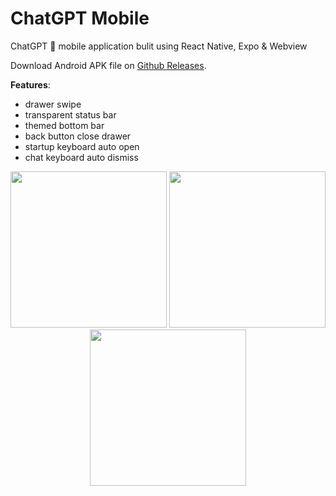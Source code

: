 # ChatGPT Mobile

ChatGPT 🤖 mobile application bulit using React Native, Expo &amp; Webview

Download Android APK file on
[Github Releases](https://github.com/nezort11/chatgpt-mobile/releases/).

**Features**:

- drawer swipe
- transparent status bar
- themed bottom bar
- back button close drawer
- startup keyboard auto open
- chat keyboard auto dismiss

<div align="center">

  <img src="https://user-images.githubusercontent.com/59317431/209671813-fe5074a4-f0a1-4c89-9946-a97961a60b59.jpg" width="250px" />

  <img src="https://user-images.githubusercontent.com/59317431/209671823-04182d33-ab5e-4bc2-8301-a34253721eb8.jpg" width="250px" />

  <img src="https://user-images.githubusercontent.com/59317431/209671830-962b1ffc-e717-4523-8905-b262788fd33c.jpg" width="250px" />

</div>
